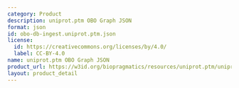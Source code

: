 ```yaml
---
category: Product
description: uniprot.ptm OBO Graph JSON
format: json
id: obo-db-ingest.uniprot.ptm.json
license:
  id: https://creativecommons.org/licenses/by/4.0/
  label: CC-BY-4.0
name: uniprot.ptm OBO Graph JSON
product_url: https://w3id.org/biopragmatics/resources/uniprot.ptm/uniprot.ptm.json
layout: product_detail
---
```


